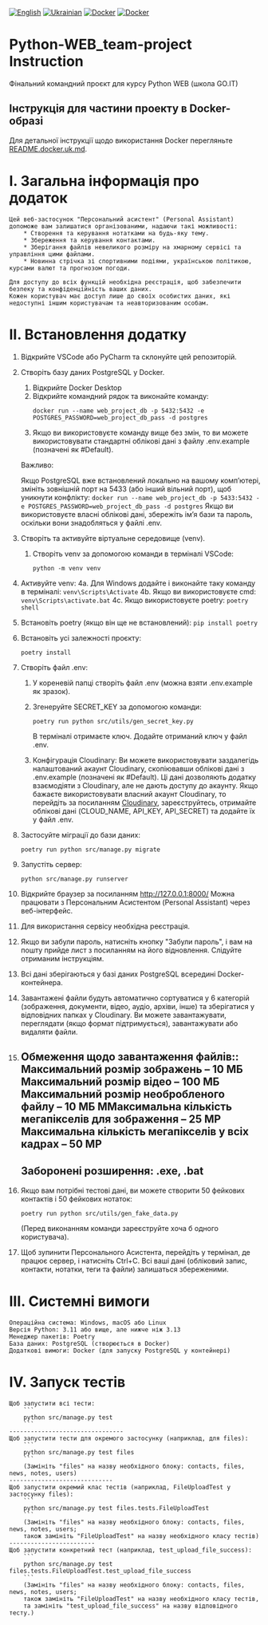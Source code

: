 [![English](https://img.shields.io/badge/lang-english-blue)](README.en.md)
[![Ukrainian](https://img.shields.io/badge/lang-ukrainian-yellow)](README.md)
[![Docker](https://img.shields.io/badge/Docker-en-blue)](README.docker.md)
[![Docker](https://img.shields.io/badge/Docker-uk-yellow)](README.docker.uk.md)
# Python-WEB_team-project Instruction
Фінальний командний проєкт для курсу Python WEB (школа GO.IT)

## Інструкція для частини проекту в Docker-образі
Для детальної інструкції щодо використання Docker перегляньте [README.docker.uk.md](README.docker.uk.md).

I. Загальна інформація про додаток
==================================
    Цей веб-застосунок "Персональний асистент" (Personal Assistant) допоможе вам залишатися організованими, надаючи такі можливості: 
        * Створення та керування нотатками на будь-яку тему.
        * Збереження та керування контактами.
        * Зберігання файлів невеликого розміру на хмарному сервісі та управління цими файлами.
        * Новинна стрічка зі спортивними подіями, українською політикою, курсами валют та прогнозом погоди.

    Для доступу до всіх функцій необхідна реєстрація, щоб забезпечити безпеку та конфіденційність ваших даних.
    Кожен користувач має доступ лише до своїх особистих даних, які недоступні іншим користувачам та неавторизованим особам.

II. Встановлення додатку
========================
1) Відкрийте VSCode або PyCharm та склонуйте цей репозиторій.

2) Створіть базу даних PostgreSQL у Docker. 
    1. Відкрийте Docker Desktop
    2. Відкрийте командний рядок та виконайте команду:
        ```
        docker run --name web_project_db -p 5432:5432 -e POSTGRES_PASSWORD=web_project_db_pass -d postgres
        ```
    3. Якщо ви використовуєте команду вище без змін, то ви можете використовувати стандартні облікові дані з файлу .env.example (позначені як #Default).

    Важливо:

    Якщо PostgreSQL вже встановлений локально на вашому комп’ютері, змініть зовнішній порт на 5433 (або інший вільний порт), щоб уникнути конфлікту:
        ```
        docker run --name web_project_db -p 5433:5432 -e POSTGRES_PASSWORD=web_project_db_pass -d postgres
        ```
    Якщо ви використовуєте власні облікові дані, збережіть ім’я бази та пароль, оскільки вони знадобляться у файлі .env.

3)  Створіть та активуйте віртуальне середовище (venv). 
    1. Створіть venv за допомогою команди в терміналі VSCode:
        ```
        python -m venv venv
        ```
4) Активуйте venv:
    4a. Для Windows додайте і виконайте таку команду в терміналі:
        ```
        venv\Scripts\Activate
        ```
    4b. Якщо ви використовуєте cmd:
        ```
        venv\Scripts\activate.bat
        ```
    4c. Якщо використовуєте poetry:
        ```
        poetry shell
        ```

5) Встановіть poetry (якщо він ще не встановлений):
        ```
        pip install poetry
        ```

6) Встановіть усі залежності проєкту:
    ```
    poetry install
    ```

7) Створіть файл .env:
    1. У кореневій папці створіть файл .env (можна взяти .env.example як зразок).
    2. Згенеруйте SECRET_KEY за допомогою команди:
        ```
        poetry run python src/utils/gen_secret_key.py
        ```
        В терміналі отримаєте ключ. Додайте отриманий ключ у файл .env.
    
    3. Конфігурація Cloudinary:
        Ви можете використовувати заздалегідь налаштований акаунт Cloudinary, скопіювавши облікові дані з .env.example (позначені як #Default).
        Ці дані дозволяють додатку взаємодіяти з Cloudinary, але не дають доступу до акаунту. 
        Якщо бажаєте використовувати власний акаунт Cloudinary, то перейдіть за посиланням [Cloudinary](https://cloudinary.com/), зареєструйтесь, отримайте облікові дані (CLOUD_NAME, API_KEY, API_SECRET) та додайте їх у файл .env.

8) Застосуйте міграції до бази даних:
    ```
    poetry run python src/manage.py migrate
    ```
9) Запустіть сервер:
    ```
    python src/manage.py runserver
    ```
10) Відкрийте браузер за посиланням http://127.0.0.1:8000/ Можна працювати з Персональним Асистентом (Personal Assistant) через веб-інтерфейс.

11) Для використання сервісу необхідна реєстрація.

12) Якщо ви забули пароль, натисніть кнопку "Забули пароль", і вам на пошту прийде лист з посиланням на його відновлення. Слідуйте отриманим інструкціям.

13) Всі дані зберігаються у базі даних PostgreSQL всередині Docker-контейнера.

14) Завантажені файли будуть автоматично сортуватися у 6 категорій (зображення, документи, відео, аудіо, архіви, інше) та зберігатися у відповідних папках у Cloudinary. Ви можете завантажувати, переглядати (якщо формат підтримується), завантажувати або видаляти файли.

15) Обмеження щодо завантаження файлів::
    Максимальний розмір зображень – 10 МБ
    Максимальний розмір відео – 100 МБ
    Максимальний розмір необробленого файлу – 10 МБ
    MМаксимальна кількість мегапікселів для зображення – 25 MP
    Максимальна кількість мегапікселів у всіх кадрах – 50 MP
    --------------------------------------
    Заборонені розширення: .exe, .bat
    --------------------------------------

16) Якщо вам потрібні тестові дані, ви можете створити 50 фейкових контактів і 50 фейкових нотаток:
    ```
    poetry run python src/utils/gen_fake_data.py
    ```
    (Перед виконанням команди зареєструйте хоча б одного користувача).

17) Щоб зупинити Персонального Асистента, перейдіть у термінал, де працює сервер, і натисніть Ctrl+C. 
Всі ваші дані (обліковий запис, контакти, нотатки, теги та файли) залишаться збереженими.


III. Системні вимоги
====================
    Операційна система: Windows, macOS або Linux
    Версія Python: 3.11 або вище, але нижче ніж 3.13
    Менеджер пакетів: Poetry
    База даних: PostgreSQL (створюється в Docker)
    Додаткові вимоги: Docker (для запуску PostgreSQL у контейнері)


IV. Запуск тестів
====================
    Щоб запустити всі тести:
        ```
        python src/manage.py test
        ``` 
    --------------------------------
    Щоб запустити тести для окремого застосунку (наприклад, для files):
        ```
        python src/manage.py test files 
        ```
        (Замініть "files" на назву необхідного блоку: contacts, files, news, notes, users)
    -----------------------------
    Щоб запустити окремий клас тестів (наприклад, FileUploadTest у застосунку files):
        ```
        python src/manage.py test files.tests.FileUploadTest
        ```
        (Замініть "files" на назву необхідного блоку: contacts, files, news, notes, users; 
        також замініть "FileUploadTest" на назву необхідного класу тестів)
    ------------------------
    Щоб запустити конкретний тест (наприклад, test_upload_file_success):
        ```
        python src/manage.py test files.tests.FileUploadTest.test_upload_file_success
        ```
        (Замініть "files" на назву необхідного блоку: contacts, files, news, notes, users; 
        також замініть "FileUploadTest" на назву необхідного класу тестів,
        та замініть "test_upload_file_success" на назву відповідного тесту.)


